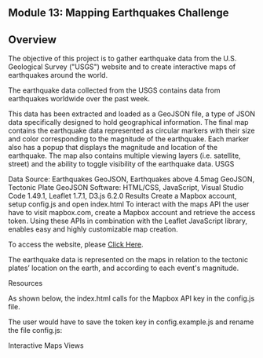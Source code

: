 ## Module 13: Mapping Earthquakes Challenge

## Overview

The objective of this project is to gather earthquake data from the U.S. Geological Survey ("USGS") website and to create interactive maps of earthquakes around the world.

The earthquake data collected from the USGS contains data from earthquakes worldwide over the past week. 

This data has been extracted and loaded as a GeoJSON file, a type of JSON data specifically designed to hold geographical information. 
The final map contains the earthquake data represented as circular markers with their size and color corresponding to the magnitude of the earthquake. Each marker also has a popup that displays the magnitude and location of the earthquake. The map also contains multiple viewing layers (i.e. satellite, street) and the ability to toggle visibility of the earthquake data.  USGS

Data Source: Earthquakes GeoJSON, Earthquakes above 4.5mag GeoJSON, Tectonic Plate GeoJSON
Software: HTML/CSS, JavaScript, Visual Studio Code 1.49.1, Leaflet 1.7.1, D3.js 6.2.0
Results
Create a Mapbox account, setup config.js and open index.html
To interact with the maps API the user have to visit mapbox.com, create a Mapbox account and retrieve the access token.
Using these APIs in combination with the Leaflet JavaScript library, enables easy and highly customizable map creation.

To access the website, please [Click Here](https://bluckoo.github.io/Module_13_Earthquakes_Challenge/).





The earthquake data is represented on the maps in relation to the tectonic plates’ location on the earth, and according to each event's magnitude.

Resources


As shown below, the index.html calls for the Mapbox API key in the config.js file.



The user would have to save the token key in config.example.js and rename the file config.js:






Interactive Maps Views




